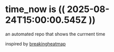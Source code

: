 # time_now is (( 2025-08-24T15:00:00.545Z ))

an automated repo that shows the currnent time

inspired by [breakingheatmap](https://github.com/breakingheatmap/breakingheatmap)
